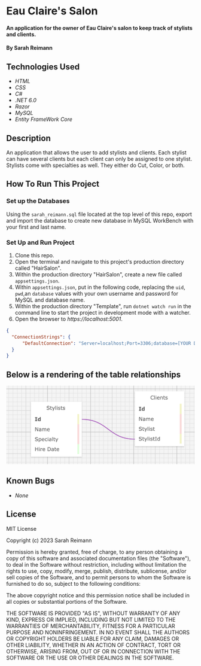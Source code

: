 # Eau Claire's Salon

#### An application for the owner of Eau Claire's salon to keep track of stylists and clients.

#### By Sarah Reimann

## Technologies Used

* _HTML_
* _CSS_
* _C#_
* _.NET 6.0_
* _Razor_
* _MySQL_
* _Entity FrameWork Core_

## Description

An application that allows the user to add stylists and clients. Each stylist can have several clients but each client can only be assigned to one stylist. Stylists come with specialties as well. They either do Cut, Color, or both. 


## How To Run This Project


### Set up the Databases

Using the `sarah_reimann.sql` file located at the top level of this repo, export and import the database to create new database in MySQL WorkBench with your first and last name.

### Set Up and Run Project

1. Clone this repo.
2. Open the terminal and navigate to this project's production directory called "HairSalon".
3. Within the production directory "HairSalon", create a new file called `appsettings.json`.
4. Within `appsettings.json`, put in the following code, replacing the `uid`, `pwd`,an `database` values with your own username and password for MySQL and database name. 
5. Within the production directory "Template", run `dotnet watch run` in the command line to start the project in development mode with a watcher.
4. Open the browser to _https://localhost:5001_.

```json
{
  "ConnectionStrings": {
      "DefaultConnection": "Server=localhost;Port=3306;database=[YOUR DATABASE NAHE HERE];uid=[YOUR USERNAME HERE];pwd=[YOUR PASSWORD HERE];"
  }
}
```

## Below is a rendering of the table relationships
![photo of SQL designer](./HairSalon/wwwroot/imgs/SQLDesigner.png)

## Known Bugs
* _None_

## License 

MIT License

Copyright (c) 2023 Sarah Reimann

Permission is hereby granted, free of charge, to any person obtaining a copy
of this software and associated documentation files (the "Software"), to deal
in the Software without restriction, including without limitation the rights
to use, copy, modify, merge, publish, distribute, sublicense, and/or sell
copies of the Software, and to permit persons to whom the Software is
furnished to do so, subject to the following conditions:

The above copyright notice and this permission notice shall be included in all
copies or substantial portions of the Software.

THE SOFTWARE IS PROVIDED "AS IS", WITHOUT WARRANTY OF ANY KIND, EXPRESS OR
IMPLIED, INCLUDING BUT NOT LIMITED TO THE WARRANTIES OF MERCHANTABILITY,
FITNESS FOR A PARTICULAR PURPOSE AND NONINFRINGEMENT. IN NO EVENT SHALL THE
AUTHORS OR COPYRIGHT HOLDERS BE LIABLE FOR ANY CLAIM, DAMAGES OR OTHER
LIABILITY, WHETHER IN AN ACTION OF CONTRACT, TORT OR OTHERWISE, ARISING FROM,
OUT OF OR IN CONNECTION WITH THE SOFTWARE OR THE USE OR OTHER DEALINGS IN THE
SOFTWARE.



